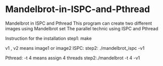 # Mandelbrot-in-ISPC-and-Pthread
Mandelbrot in ISPC and Pthread
This program can create two different images using Mandelbrot set
The parallel technic using ISPC and Pthread

Instruction for the installation
step1: make

v1 , v2 means image1 or image2
ISPC:
step2: ./mandelbrot_ispc -v1

Pthread: -t 4 means assign 4 threads
step2:./mandelbrot -t 4 -v1
